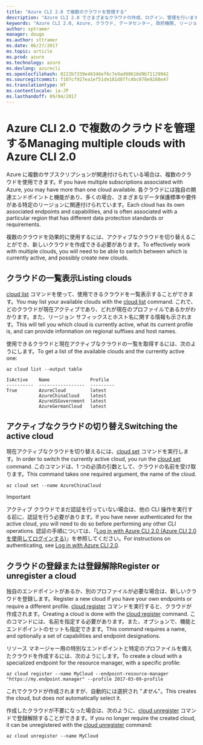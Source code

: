 ```yaml
---
title: "Azure CLI 2.0 で複数のクラウドを管理する"
description: "Azure CLI 2.0 でさまざまなクラウドの作成、ログイン、管理を行います。"
keywords: "Azure CLI 2.0, Azure, クラウド, データセンター, 政府機関, リージョン, 中国, ドイツ"
author: sptramer
manager: douge
ms.author: sttramer
ms.date: 06/27/2017
ms.topic: article
ms.prod: azure
ms.technology: azure
ms.devlang: azurecli
ms.openlocfilehash: 0222b7339e46346ef6c7e9ad98616d9b71129942
ms.sourcegitcommit: f107cf927ea1ef51de181d87fc4bc078e9288e47
ms.translationtype: HT
ms.contentlocale: ja-JP
ms.lasthandoff: 09/04/2017
---
```

# <a name="managing-multiple-clouds-with-azure-cli-20"></a><span data-ttu-id="97fc9-104">Azure CLI 2.0 で複数のクラウドを管理する</span><span class="sxs-lookup"><span data-stu-id="97fc9-104">Managing multiple clouds with Azure CLI 2.0</span></span>

<span data-ttu-id="97fc9-105">Azure に複数のサブスクリプションが関連付けられている場合は、複数のクラウドを使用できます。</span><span class="sxs-lookup"><span data-stu-id="97fc9-105">If you have multiple subscriptions associated with Azure, you may have more than one cloud available.</span></span> <span data-ttu-id="97fc9-106">各クラウドには独自の関連エンドポイントと機能があり、多くの場合、さまざまなデータ保護標準や要件がある特定のリージョンに関連付けられています。</span><span class="sxs-lookup"><span data-stu-id="97fc9-106">Each cloud has its own associated endpoints and capabilities, and is often associated with a particular region that has different data protection standards or requirements.</span></span>

<span data-ttu-id="97fc9-107">複数のクラウドを効果的に使用するには、アクティブなクラウドを切り替えることができ、新しいクラウドを作成できる必要があります。</span><span class="sxs-lookup"><span data-stu-id="97fc9-107">To effectively work with multiple clouds, you will need to be able to switch between which is currently active, and possibly create new clouds.</span></span>

## <a name="listing-clouds"></a><span data-ttu-id="97fc9-108">クラウドの一覧表示</span><span class="sxs-lookup"><span data-stu-id="97fc9-108">Listing clouds</span></span>

<span data-ttu-id="97fc9-109">[cloud list](/cli/azure/cloud#list) コマンドを使って、使用できるクラウドを一覧表示することができます。</span><span class="sxs-lookup"><span data-stu-id="97fc9-109">You may list your available clouds with the [cloud list](/cli/azure/cloud#list) command.</span></span> <span data-ttu-id="97fc9-110">これで、どのクラウドが現在アクティブであり、どれが現在のプロファイルであるかがわかります。また、リージョン サフィックスとホスト名に関する情報も示されます。</span><span class="sxs-lookup"><span data-stu-id="97fc9-110">This will tell you which cloud is currently active, what its current profile is, and can provide information on regional suffixes and host names.</span></span>

<span data-ttu-id="97fc9-111">使用できるクラウドと現在アクティブなクラウドの一覧を取得するには、次のようにします。</span><span class="sxs-lookup"><span data-stu-id="97fc9-111">To get a list of the available clouds and the currently active one:</span></span>

```azurecli
az cloud list --output table
```

```output
IsActive    Name               Profile
----------  -----------------  ---------
True        AzureCloud         latest
            AzureChinaCloud    latest
            AzureUSGovernment  latest
            AzureGermanCloud   latest
```

## <a name="switching-the-active-cloud"></a><span data-ttu-id="97fc9-112">アクティブなクラウドの切り替え</span><span class="sxs-lookup"><span data-stu-id="97fc9-112">Switching the active cloud</span></span>

<span data-ttu-id="97fc9-113">現在アクティブなクラウドを切り替えるには、[cloud set](/cli/azure/cloud#set) コマンドを実行します。</span><span class="sxs-lookup"><span data-stu-id="97fc9-113">In order to switch the currently active cloud, you run the [cloud set](/cli/azure/cloud#set) command.</span></span> <span data-ttu-id="97fc9-114">このコマンドは、1 つの必須の引数として、クラウドの名前を受け取ります。</span><span class="sxs-lookup"><span data-stu-id="97fc9-114">This command takes one required argument, the name of the cloud.</span></span>

```azurecli
az cloud set --name AzureChinaCloud
```

> [!IMPORTANT]
> <span data-ttu-id="97fc9-115">アクティブ クラウドでまだ認証を行っていない場合は、他の CLI 操作を実行する前に、認証を行う必要があります。</span><span class="sxs-lookup"><span data-stu-id="97fc9-115">If you have never authenticated for the active cloud, you will need to do so before performing any other CLI operations.</span></span> <span data-ttu-id="97fc9-116">認証の手順については、「[Log in with Azure CLI 2.0 (Azure CLI 2.0 を使用してログインする)](/cli/azure/authenticate-azure-cli)」を参照してください。</span><span class="sxs-lookup"><span data-stu-id="97fc9-116">For instructions on authenticating, see [Log in with Azure CLI 2.0](/cli/azure/authenticate-azure-cli).</span></span>

## <a name="register-or-unregister-a-cloud"></a><span data-ttu-id="97fc9-117">クラウドの登録または登録解除</span><span class="sxs-lookup"><span data-stu-id="97fc9-117">Register or unregister a cloud</span></span>

<span data-ttu-id="97fc9-118">独自のエンドポイントがあるか、別のプロファイルが必要な場合は、新しいクラウドを登録します。</span><span class="sxs-lookup"><span data-stu-id="97fc9-118">Register a new cloud if you have your own endpoints or require a different profile.</span></span> <span data-ttu-id="97fc9-119">[cloud register](/cli/azure/cloud#register) コマンドを実行すると、クラウドが作成されます。</span><span class="sxs-lookup"><span data-stu-id="97fc9-119">Creating a cloud is done with the [cloud register](/cli/azure/cloud#register) command.</span></span> <span data-ttu-id="97fc9-120">このコマンドには、名前を指定する必要があります。また、オプションで、機能とエンドポイントのセットも指定できます。</span><span class="sxs-lookup"><span data-stu-id="97fc9-120">This command requires a name, and optionally a set of capabilities and endpoint designations.</span></span>

<span data-ttu-id="97fc9-121">リソース マネージャー用の特別なエンドポイントと特定のプロファイルを備えたクラウドを作成するには、次のようにします。</span><span class="sxs-lookup"><span data-stu-id="97fc9-121">To create a cloud with a specialized endpoint for the resource manager, with a specific profile:</span></span>

```azurecli
az cloud register --name MyCloud --endpoint-resource-manager "https://my.endpoint.manager" --profile 2017-03-09-profile
```

<span data-ttu-id="97fc9-122">これでクラウドが作成されますが、自動的には選択され "_ません_"。</span><span class="sxs-lookup"><span data-stu-id="97fc9-122">This creates the cloud, but does _not_ automatically select it.</span></span>

<span data-ttu-id="97fc9-123">作成したクラウドが不要になった場合は、次のように、[cloud unregister](/cli/azure/cloud#unregister) コマンドで登録解除することができます。</span><span class="sxs-lookup"><span data-stu-id="97fc9-123">If you no longer require the created cloud, it can be unregistered with the [cloud unregister](/cli/azure/cloud#unregister) command:</span></span>

```azurecli
az cloud unregister --name MyCloud
```

